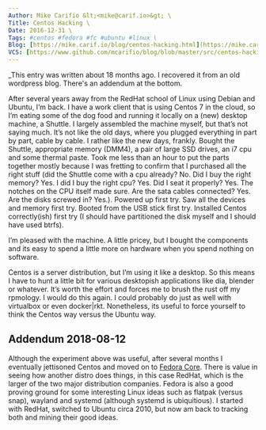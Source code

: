 ```yaml
---
Author: Mike Carifio &lt;<mike@carif.io>&gt; \
Title: Centos Hacking \
Date: 2016-12-31 \
Tags: #centos #fedora #fc #ubuntu #linux \
Blog: [https://mike.carif.io/blog/centos-hacking.html](https://mike.carif.io/blog/centos-hacking.html) \
VCS: [https://www.github.com/mcarifio/blog/blob/master/src/centos-hacking.md](https://www.github.com/mcarifio/blog/blob/master/src/centos-hacking.md)
---
```


_This entry was written about 18 months ago. I recovered it from an old wordpress blog. There's an addendum at the bottom.


After several years away from the RedHat school of Linux using Debian and Ubuntu, I’m back. I have a work client that is using Centos 7 in the cloud, so I’m eating some of the dog food and running it locally on a (new) desktop machine, a Shuttle. I largely assembled the machine myself, but that’s not saying much. It’s not like the old days, where you plugged everything in part by part, cable by cable. I rather like the new days, frankly. Bought the Shuttle, appropriate memory (DMM4), a pair of large SSD drives, an i7 cpu and some thermal paste. Took me less than an hour to put the parts together mostly because I was fretting to confirm that I purchased all the right stuff (did the Shuttle come with a cpu already? No. Did I buy the right memory? Yes. I did I buy the right cpu? Yes. Did I seat it properly? Yes. The notches on the CPU itself made sure. Are the sata cables connected? Yes. Are the disks screwed in? Yes.). Powered up first try. Saw all the devices and memory first try. Booted from the USB stick first try. Installed Centos correctly(ish) first try (I should have partitioned the disk myself and I should have used btrfs).

I’m pleased with the machine. A little pricey, but I bought the components and its easy to spend a little more on hardware when you spend nothing on software.

Centos is a server distribution, but I’m using it like a desktop. So this means I have to hunt a little bit for various desktopish applications like dia, blender or whatever. It’s worth the effort and forces me to brush the rust off my rpmology. I would do this again. I could probably do just as well with virtualbox or even docker|rkt. Nonetheless, its useful to force yourself to think the Centos way versus the Ubuntu way.

## Addendum 2018-08-12

Although the experiment above was useful, after several months I eventually jettisoned Centos and moved on to [Fedora Core](https://www.fedora.org/). There is value in seeing how another distro does things, in this case RedHat, which is the larger of the two major distribution companies. Fedora is also a good proving ground for some interesting Linux ideas such as flatpak (versus snap), wayland and systemd (although systemd is ubiquitious). I started with RedHat, switched to Ubuntu circa 2010, but now am back to tracking both and mining their good ideas. 
